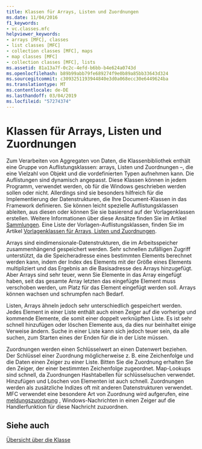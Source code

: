 ```yaml
---
title: Klassen für Arrays, Listen und Zuordnungen
ms.date: 11/04/2016
f1_keywords:
- vc.classes.mfc
helpviewer_keywords:
- arrays [MFC], classes
- list classes [MFC]
- collection classes [MFC], maps
- map classes [MFC]
- collection classes [MFC], lists
ms.assetid: 81a13a7f-0c2c-4efd-b6bb-b4e624a0743d
ms.openlocfilehash: b89b99abb79fe689274f9e0b89a85bb33643d324
ms.sourcegitcommit: c3093251193944840e3d0a068ecc30e6449624ba
ms.translationtype: MT
ms.contentlocale: de-DE
ms.lasthandoff: 03/04/2019
ms.locfileid: "57274374"
---
```

# <a name="array-list-and-map-classes"></a>Klassen für Arrays, Listen und Zuordnungen

Zum Verarbeiten von Aggregaten von Daten, die Klassenbibliothek enthält eine Gruppe von Auflistungsklassen: arrays, Listen und Zuordnungen –, die eine Vielzahl von Objekt und die vordefinierten Typen aufnehmen kann. Die Auflistungen sind dynamisch angepasst. Diese Klassen können in jedem Programm, verwendet werden, ob für die Windows geschrieben werden sollen oder nicht. Allerdings sind sie besonders hilfreich für die Implementierung der Datenstrukturen, die Ihre Document-Klassen in das Framework definieren. Sie können leicht spezielle Auflistungsklassen ableiten, aus diesen oder können Sie sie basierend auf der Vorlagenklassen erstellen. Weitere Informationen über diese Ansätze finden Sie im Artikel [Sammlungen](../mfc/collections.md). Eine Liste der Vorlagen-Auflistungsklassen, finden Sie im Artikel [Vorlagenklassen für Arrays, Listen und Zuordnungen](../mfc/template-classes-for-arrays-lists-and-maps.md).

Arrays sind eindimensionale-Datenstrukturen, die im Arbeitsspeicher zusammenhängend gespeichert werden. Sehr schnellen zufälligen Zugriff unterstützt, da die Speicheradresse eines bestimmten Elements berechnet werden kann, indem der Index des Elements mit der Größe eines Elements multipliziert und das Ergebnis an die Basisadresse des Arrays hinzugefügt. Aber Arrays sind sehr teuer, wenn Sie Elemente in das Array eingefügt haben, seit das gesamte Array letzten das eingefügte Element muss verschoben werden, um Platz für das Element eingefügt werden soll. Arrays können wachsen und schrumpfen nach Bedarf.

Listen, Arrays ähneln jedoch sehr unterschiedlich gespeichert werden. Jedes Element in einer Liste enthält auch einen Zeiger auf die vorherige und kommende Elemente, die somit einer doppelt verknüpften Liste. Es ist sehr schnell hinzufügen oder löschen Elemente aus, da dies nur beinhaltet einige Verweise ändern. Suche in einer Liste kann sich jedoch teuer sein, da alle suchen, zum Starten eines der Enden für die in der Liste müssen.

Zuordnungen werden einen Schlüsselwert an einen Datenwert beziehen. Der Schlüssel einer Zuordnung möglicherweise z. B. eine Zeichenfolge und die Daten einen Zeiger zu einer Liste. Bitten Sie die Zuordnung erhalten Sie den Zeiger, der einer bestimmten Zeichenfolge zugeordnet. Map-Lookups sind schnell, da Zuordnungen Hashtabellen für schlüsselsuchen verwendet. Hinzufügen und Löschen von Elementen ist auch schnell. Zuordnungen werden als zusätzliche Indizes oft mit anderen Datenstrukturen verwendet. MFC verwendet eine besondere Art von Zuordnung wird aufgerufen, eine [meldungszuordnung](../mfc/mapping-messages.md) , Windows-Nachrichten in einen Zeiger auf die Handlerfunktion für diese Nachricht zuzuordnen.

## <a name="see-also"></a>Siehe auch

[Übersicht über die Klasse](../mfc/class-library-overview.md)
